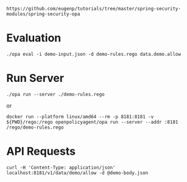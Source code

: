 ```shell
https://github.com/eugenp/tutorials/tree/master/spring-security-modules/spring-security-opa
```

# Evaluation
```shell
./opa eval -i demo-input.json -d demo-rules.rego data.demo.allow
```

# Run Server
```shell
./opa run --server ./demo-rules.rego
```
or
```shell
docker run --platform linux/amd64 --rm -p 8181:8181 -v ${PWD}/rego:/rego openpolicyagent/opa run --server --addr :8181 /rego/demo-rules.rego
```

# API Requests
```shell
curl -H 'Content-Type: application/json' localhost:8181/v1/data/demo/allow -d @demo-body.json
```